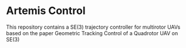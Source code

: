 # Artemis Control

This repository contains a SE(3) trajectory controller for multirotor UAVs based on the paper Geometric Tracking Control of a Quadrotor UAV on SE(3)
